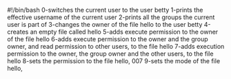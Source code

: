 #!/bin/bash
0-switches the current user to the user betty
1-prints the effective username of the current user
2-prints all the groups the current user is part of
3-changes the owner of the file hello to the user betty
4-creates an empty file called hello
5-adds execute permission to the owner of the file hello
6-adds execute permission to the owner and the group owner, and read permission to other users, to the file hello
7-adds execution permission to the owner, the group owner and the other users, to the file hello
8-sets the permission to the file hello, 007
9-sets the mode of the file hello, 
